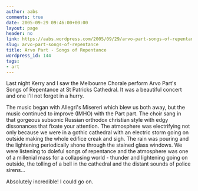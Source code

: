 ```yaml
---
author: aabs
comments: true
date: 2005-09-29 09:46:00+00:00
layout: page
header: no
link: https://aabs.wordpress.com/2005/09/29/arvo-part-songs-of-repentance/
slug: arvo-part-songs-of-repentance
title: Arvo Part - Songs of Repentance
wordpress_id: 144
tags:
- art
---
```


Last night Kerry and I saw the Melbourne Chorale perform Arvo Part's Songs of Repentance at St Patricks Cathedral. It was a beautiful concert and one I'll not forget in a hurry.

The music began with Allegri's Misereri which blew us both away, but the music continued to improve (IMHO) with the Part part. The choir sang in that gorgeous subsonic Russian orthodox christian style with edgy dissonances that fixate your attention. The atmosphere was electrifying not only because we were in a gothic cathedral with an electric storm going on outside making the whole edifice creak and sigh. The rain was pouring and the lightening periodically shone through the stained glass windows. We were listening to doleful songs of repentance and the atmosphere was one of a millenial mass for a collapsing world - thunder and lightening going on outside, the tolling of a bell in the cathedral and the distant sounds of police sirens...

Absolutely incredible! I could go on.
